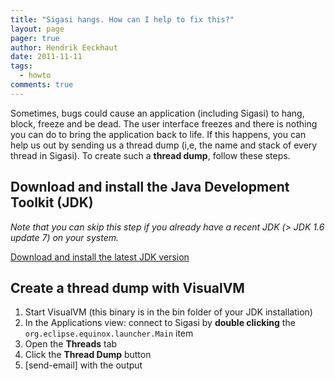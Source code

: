 ```yaml
---
title: "Sigasi hangs. How can I help to fix this?"
layout: page 
pager: true
author: Hendrik Eeckhaut
date: 2011-11-11
tags: 
  - howto
comments: true
---
```


Sometimes, bugs could cause an application (including Sigasi) to hang, block, freeze and be dead. The user interface freezes and there is nothing you can do to bring the application back to life. If this happens, you can help us out by sending us a thread dump (i,e, the name and stack of every thread in Sigasi). To create such a **thread dump**, follow these steps.

## Download and install the Java Development Toolkit (JDK)

_Note that you can skip this step if you already have a recent JDK (> JDK 1.6 update 7) on your system._

[Download and install the latest JDK version](https://java.com/en/download/help/download_options.xml)

## Create a thread dump with VisualVM

1. Start VisualVM (this binary is in the bin folder of your JDK installation)
2. In the Applications view: connect to Sigasi by **double clicking** the `org.eclipse.equinox.launcher.Main` item
3. Open the **Threads** tab
4. Click the **Thread Dump** button
5. [send-email] with the output
